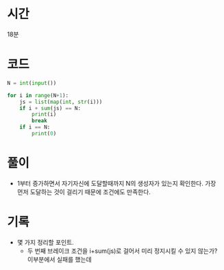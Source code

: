 # 시간
18분
# 코드
```python
N = int(input())

for i in range(N+1):
    js = list(map(int, str(i)))
    if i + sum(js) == N:
        print(i)
        break
    if i == N:
        print(0)
```
# 풀이
- 1부터 증가하면서 자기자신에 도달할때까지 N의 생성자가 있는지 확인한다. 가장 먼저 도달하는 것이 걸리기 때문에 조건에도 만족한다.  

# 기록 
- 몇 가지 정리할 포인트.
  - 두 번째 브레이크 조건을 i+sum(js)로 걸어서 미리 정지시킬 수 있지 않는가? 이부분에서 실패를 했는데
   
